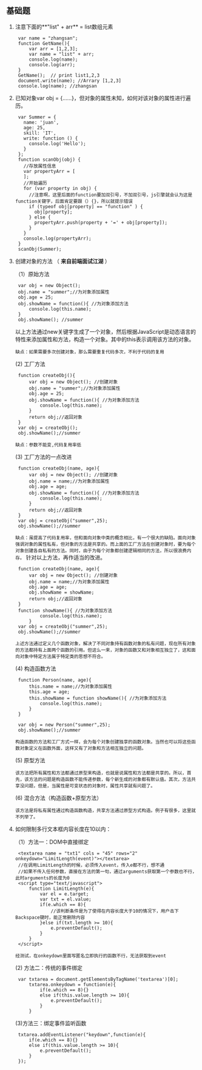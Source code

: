 ## 基础题 ##

1. 注意下面的**"list" + arr** = list数组元素

		var name = "zhangsan";
		function GetName(){
		    var arr = [1,2,3];
		    var name = "list" + arr;
		    console.log(name);
		    console.log(arr);
		}
		GetName();  // print list1,2,3
		document.write(name); //Arrary [1,2,3]
		console.log(name); //zhangsan
2. 已知对象var obj = {......}，但对象的属性未知，如何对该对象的属性进行遍历。

		var Summer = {
		  name: 'juan',
		  age: 25,
		  skill: 'IT',
		  write: function () {
		    console.log('Hello');
		  }
		};
		function scanObj(obj) {
		  //存放属性信息
		  var propertyArr = [
		  ];
		  //开始遍历
		  for (var property in obj) {
			//注意啊，这里后面的function要加双引号，不加双引号，js引擎就会认为这是function关键字，后面肯定要跟（）{}，所以就提示错误
		    if (typeof obj[property] == "function" ) {
		      obj[property];
		    } else {
		      propertyArr.push(property + '=' + obj[property]);
		    } 
		  }
		  console.log(propertyArr);
		}
		scanObj(Summer);
3. 创建对象的方法 （ **来自前端面试江湖** ）

	（1）原始方法
	
		var obj = new Object();
		obj.name = "summer";//为对象添加属性
		obj.age = 25;
		obj.showName = function(){ //为对象添加方法
			console.log(this.name);
		}
		obj.showName(); //summer
		
	以上方法通过new关键字生成了一个对象，然后根据JavaScript是动态语言的特性来添加属性和方法，构造一个对象。其中的this表示调用该方法的对象。
	
	`缺点：如果需要多次创建对象，那么需要重复代码多次，不利于代码的复用`

	(2) 工厂方法

		function createObj(){
			var obj = new Object(); //创建对象
			obj.name = "summer";//为对象添加属性
			obj.age = 25;
			obj.showName = function(){ //为对象添加方法
				console.log(this.name);
			}
			return obj;//返回对象
		}
		var obj = createObj();
		obj.showName();//summer
		
	`缺点：参数不能变,代码复用率低`

	(3) 工厂方法的一点改进

		function createObj(name, age){
			var obj = new Object(); //创建对象
			obj.name = name;//为对象添加属性
			obj.age = age;
			obj.showName = function(){ //为对象添加方法
				console.log(this.name);
			}
			return obj;//返回对象
		}
		var obj = createObj("summer",25);
		obj.showName();//summer

	`缺点：虽提高了代码复用率，但和面向对象中类的概念相比，有一个很大的缺陷。面向对象强调对象的属性私有，但对象的方法是共享的。而上面的工厂方法在创建对象时，要为每个对象创建各自私有的方法。同时，由于为每个对象都创建逻辑相同的方法，所以很浪费内存。`
	针对以上方法，再作适当的改进。
		
		function createObj(name, age){
			var obj = new Object(); //创建对象
			obj.name = name;//为对象添加属性
			obj.age = age;
			obj.showName = showName;
			return obj;//返回对象
		}
		function showName(){ //为对象添加方法
				console.log(this.name);
			}
		var obj = createObj("summer",25);
		obj.showName();//summer

	`上述方法通过定义几个函数对象，解决了不同对象持有函数对象的私有问题，现在所有对象的方法都持有上面两个函数的引用。但这么一来，对象的函数又和对象相互独立了，这和面向对象中特定方法属于特定类的思想不符合。`

	(4) 构造函数方法

		function Person(name, age){
			this.name = name;//为对象添加属性
			this.age = age;
			this.showName = function showName(){ //为对象添加方法
				console.log(this.name);
			}
		}
		
		var obj = new Person("summer",25);
		obj.showName();//summer

	`构造函数的方法和工厂方式一样，会为每个对象创建独享的函数对象。当然也可以将这些函数对象定义在函数外面，这样又有了对象和方法相互独立的问题。`
	
	(5) 原型方法

	`该方法把所有属性和方法都通过原型来构造，也就是说属性和方法都是共享的。所以，首先，该方法的问题是构造函数不能传递参数，每个新生成的对象都有默认值。其次，方法共享没问题，但是，当属性是可变状态的对象时，属性共享就有问题了。`

	(6) 混合方法（构造函数+原型方法）

	`该方法是将私有属性通过构造函数构造，共享方法通过原型方式构造。例子有很多，这里就不列举了。`
4. 如何限制多行文本框内容长度在10以内：
	
	（1）方法一：DOM中直接绑定
		
		<textarea name = "txt1" cols = "45" rows="2" onkeydown="LimitLength(event)"></textarea>
		//在调用LimitLength的时候，必须传入event，传入e都不行，想不通
		//如果不传入任何参数，直接在方法的第一句，通过arguments获取第一个参数也不行，此时arguments的长度为0
		<script type="text/javascript">
			function LimitLength(e){
				var el = e.target;
				var txt = el.value;
				if(e.which == 8){
					//该判断条件是为了使得在内容长度大于10的情况下，用户击下Backspace键时，能正常删除内容
				}else if(txt.length >= 10){
					e.preventDefault();
				}
			}
		</script>
	`经测试，在onkeydown里面写匿名立即执行的函数不行，无法获取到event`

	(2) 方法二：传统的事件绑定
	
		var txtarea = document.getElementsByTagName('textarea')[0];
			txtarea.onkeydown = function(e){
				if(e.which == 8){}
				else if(this.value.length >= 10){
					e.preventDefault();
				}
			}

	(3)方法三：绑定事件监听函数

		txtarea.addEventListener("keydown",function(e){
			if(e.which == 8){}
			else if(this.value.length >= 10){
				e.preventDefault();
			}
		});
